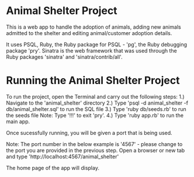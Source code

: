 # Animal Shelter Project

This is a web app to handle the adoption of animals, adding new animals admitted to the shelter and editing animal/customer adoption details. 

It uses PSQL, Ruby, the Ruby package for PSQL - 'pg', the Ruby debugging package 'pry'. Sinatra is the web framework that was used through the Ruby packages 'sinatra' and 'sinatra/contrib/all'. 


# Running the Animal Shelter Project

To run the project, open the Terminal and carry out the following steps:
1.) Navigate to the 'animal_shelter' directory
2.) Type 'psql -d animal_shelter -f db/animal_shelter.sql' to run the SQL file
3.) Type 'ruby db/seeds.rb' to run the seeds file
Note: Type '!!!' to exit 'pry'.
4.) Type 'ruby app.rb' to run the main app.

Once sucessfully running, you will be given a port that is being used. 

Note: The port number in the below example is '4567' - please change to the port you are provided in the previous step.
Open a browser or new tab and type 'http://localhost:4567/animal_shelter'

The home page of the app will display.
